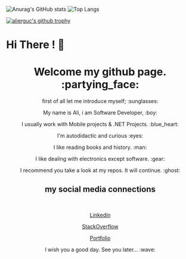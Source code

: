 ![Anurag's GitHub stats](https://github-readme-stats.vercel.app/api?username=alierguc&theme=chartreuse-dark&show_icons=true)
![Top Langs](https://github-readme-stats.vercel.app/api/top-langs/?username=alierguc&theme=slateorange&show_icons=true)

[![alierguc's github trophy](https://github-profile-trophy.vercel.app/?username=alierguc&row=1&theme=onedark)](https://github.com/alierguc/github-profile-trophy)

# Hi There ! :wave:

<h1 align="center">Welcome my github page. :partying_face:</h1>

<p align="center">first of all let me introduce myself; :sunglasses:</p> 
 
<p align="center">My name is Ali, i am Software Developer, :boy:</p>

<p align="center">I usually work with Mobile projects & .NET Projects. :blue_heart:</p></p>

<p align="center">I'm autodidactic and curious :eyes:</p>

<p align="center">I like reading books and history. :man:</p>

<p align="center">I like dealing with electronics except software. :gear:</p>

<p align="center">I recommend you take a look at my repos. It will continue. :ghost:</p>

<h2 align="center">my social media connections</h2>
<br/>
<p align="center"><a href="https://www.linkedin.com/in/ali-erg%C3%BC%C3%A7-972ba6164/?originalSubdomain=tr">Linkedin</a></p>

<p align="center"><a href="https://stackoverflow.com/users/9976772/a-erg%c3%bc%c3%a7">StackOverflow</a></p>

<p align="center"><a href="https://alierguc.github.io/">Portfolio</a></p>

<p align="center" style="text">I wish you a good day. See you later... :wave:</p>


